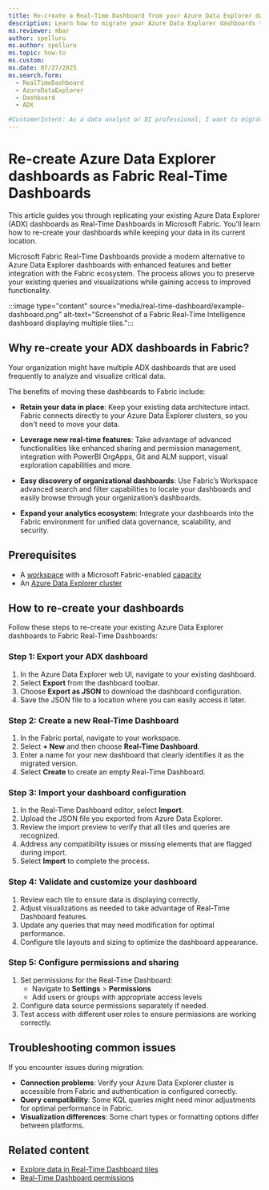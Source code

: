```yaml
---
title: Re-create a Real-Time Dashboard from your Azure Data Explorer dashboards.
description: Learn how to migrate your Azure Data Explorer dashboards to Fabric Real-Time Dashboards while keeping your data in place.
ms.reviewer: mbar
author: spelluru
ms.author: spelluru
ms.topic: how-to
ms.custom:
ms.date: 07/27/2025
ms.search.form: 
  - RealTimeDashboard
  - AzureDataExplorer
  - Dashboard
  - ADX

#CustomerIntent: As a data analyst or BI professional, I want to migrate my existing Azure Data Explorer dashboards to Fabric Real-Time Dashboards so that I can leverage Fabric's enhanced features while keeping my data in place.
---
```


# Re-create Azure Data Explorer dashboards as Fabric Real-Time Dashboards

This article guides you through replicating your existing Azure Data Explorer (ADX) dashboards as Real-Time Dashboards in Microsoft Fabric. You'll learn how to re-create your dashboards while keeping your data in its current location.

Microsoft Fabric Real-Time Dashboards provide a modern alternative to Azure Data Explorer dashboards with enhanced features and better integration with the Fabric ecosystem. The process allows you to preserve your existing queries and visualizations while gaining access to improved functionality.

:::image type="content" source="media/real-time-dashboard/example-dashboard.png" alt-text="Screenshot of a Fabric Real-Time Intelligence dashboard displaying multiple tiles.":::

## Why re-create your ADX dashboards in Fabric?

Your organization might have multiple ADX dashboards that are used frequently to analyze and visualize critical data. 

The benefits of moving these dashboards to Fabric include:

* **Retain your data in place**: Keep your existing data architecture intact. Fabric connects directly to your Azure Data Explorer clusters, so you don't need to move your data.

* **Leverage new real-time features**: Take advantage of advanced functionalities like enhanced sharing and permission management, integration with PowerBI OrgApps, Git and ALM support, visual exploration capabilities and more.

* **Easy discovery of organizational dashboards**: Use Fabric’s Workspace advanced search and filter capabilities to locate your dashboards and easily browse through your organization’s dashboards.

* **Expand your analytics ecosystem**: Integrate your dashboards into the Fabric environment for unified data governance, scalability, and security.

## Prerequisites

* A [workspace](../fundamentals/create-workspaces.md) with a Microsoft Fabric-enabled [capacity](../enterprise/licenses.md#capacity)
* An [Azure Data Explorer cluster](/azure/data-explorer/create-cluster-database-portal)

## How to re-create your dashboards

Follow these steps to re-create your existing Azure Data Explorer dashboards to Fabric Real-Time Dashboards:

<!-- These steps will be automated.....remove or change when dev is ready. Also, add a link to this topic from ADX dashboard docs -->

### Step 1: Export your ADX dashboard

1. In the Azure Data Explorer web UI, navigate to your existing dashboard.
1. Select **Export** from the dashboard toolbar.
1. Choose **Export as JSON** to download the dashboard configuration.
1. Save the JSON file to a location where you can easily access it later.

### Step 2: Create a new Real-Time Dashboard

1. In the Fabric portal, navigate to your workspace.
1. Select **+ New** and then choose **Real-Time Dashboard**.
1. Enter a name for your new dashboard that clearly identifies it as the migrated version.
1. Select **Create** to create an empty Real-Time Dashboard.

### Step 3: Import your dashboard configuration

1. In the Real-Time Dashboard editor, select **Import**.
1. Upload the JSON file you exported from Azure Data Explorer.
1. Review the import preview to verify that all tiles and queries are recognized.
1. Address any compatibility issues or missing elements that are flagged during import.
1. Select **Import** to complete the process.

### Step 4: Validate and customize your dashboard

1. Review each tile to ensure data is displaying correctly.
1. Adjust visualizations as needed to take advantage of Real-Time Dashboard features.
1. Update any queries that may need modification for optimal performance.
1. Configure tile layouts and sizing to optimize the dashboard appearance.

### Step 5: Configure permissions and sharing

1. Set permissions for the Real-Time Dashboard:
   - Navigate to **Settings** > **Permissions**
   - Add users or groups with appropriate access levels
1. Configure data source permissions separately if needed.
1. Test access with different user roles to ensure permissions are working correctly.

## Troubleshooting common issues

If you encounter issues during migration:

- **Connection problems**: Verify your Azure Data Explorer cluster is accessible from Fabric and authentication is configured correctly.
- **Query compatibility**: Some KQL queries might need minor adjustments for optimal performance in Fabric.
- **Visualization differences**: Some chart types or formatting options differ between platforms.

## Related content

- [Explore data in Real-Time Dashboard tiles](dashboard-explore-data.md)
- [Real-Time Dashboard permissions](dashboard-permissions.md)
